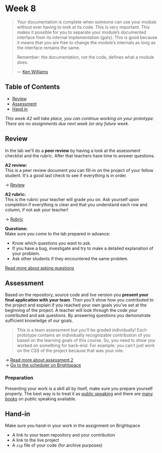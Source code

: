 # Week 8

> Your documentation is complete when someone can use your module without ever
> having to look at its code.
> This is very important.
> This makes it possible for you to separate your module’s documented interface
> from its internal implementation (guts).
> This is good because it means that you are free to change the module’s
> internals as long as the interface remains the same.
>
> Remember: the documentation, not the code, defines what a module does.
>
> — [Ken Williams][quote-author]

## Table of Contents
*  [Review](#review)
*  [Assessment](#assesment)
*  [Hand in](#hand-in)

_This week A2 will take place, you can continue working on your prototype. There are no assignments due next week (or any future week_.

## Review

In the lab we'll do a **peer review** by having a look at the assessment checklist and the rubric. After that teachers have time to answer questions.

**A2 review:**  
This is a peer review document you can fill-in on the project of your fellow student. It's a good last check to see if everything is in order.

→ [Review][review]

**A2 rubric:**  
This is the rubric your teacher will grade you on. Ask yourself upon completion if everything is clear and that you understand each row and column, if not ask your teacher!

→ [Rubric][rubric]

**Questions:**  
Make sure you come to the lab prepared in advance:

* Know which questions you want to ask.
* If you have a bug, investigate and try to make a detailed explanation of your problem.
* Ask other students if they encountered the same problem.

[Read more about asking questions](/docs/asking-questions.md)

## Assessment

Based on the repository, source code and live version you **present your final application with your team**. Then you'll show how you contributed to the project and explain if you reached your own goals you've set at the beginning of the project. A teacher will look through the code your contributed and ask questions. By answering questions you demonstrate sufficient knowledge of our goals. 

> This is a team assessment but you'll be graded individually! Each prototype contains an individually recognizable contribution of you based on the learning goals of this course. So, you need to show you worked on something for back-end. For example; you can't just work on the CSS of the project because that was your role. 

→ [Read more about assessment 2](/assessments/a2.md)  
→ [Go to the scheduler on Brightspace][scheduler]

### Preparation

Presenting your work is a skill all by itself, make sure you prepare yourself properly. The best way is to treat it as [public speaking](https://abookapart.com/products/demystifying-public-speaking) and there are [many books](https://be.noti.st/2018/recommended-books-for-public-speakers) on public speaking available.

## Hand-in
Make sure you hand-in your work in the assignment on Brightspace
* A link to your team repository and your contribution
* A link to the live project
* A `zip` file of your code (for archive purposes)



[quote-author]: http://mathforum.org/ken/perl_modules.html#document

[rubric]: https://dlo.mijnhva.nl/d2l/le/content/32096/viewContent/251300/View
[review]: https://dlo.mijnhva.nl/d2l/le/content/32096/viewContent/251302/View
[scheduler]: https://dlo.mijnhva.nl/d2l/le/content/32096/Home
